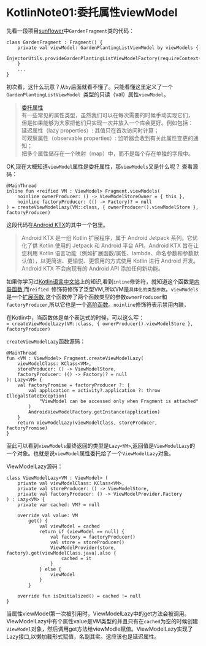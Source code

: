 # KotlinNote01:委托属性viewModel

先看一段项目[sunflower](https://github.com/android/sunflower)中`GardenFragment`类的代码：
```
class GardenFragment : Fragment() {
    private val viewModel: GardenPlantingListViewModel by viewModels {
        InjectorUtils.provideGardenPlantingListViewModelFactory(requireContext())
    }
    ...
}
```
初次看，这什么玩意？从`by`后面就看不懂了。只能看懂这里定义了一个`GardenPlantingListViewModel `类型的只读（val）属性`viewModel`。

> [委托属性](https://www.kotlincn.net/docs/reference/delegated-properties.html)     
有一些常见的属性类型，虽然我们可以在每次需要的时候手动实现它们， 但是如果能够为大家把他们只实现一次并放入一个库会更好。例如包括：  
延迟属性（lazy properties）: 其值只在首次访问时计算；  
可观察属性（observable properties）: 监听器会收到有关此属性变更的通知；  
把多个属性储存在一个映射（map）中，而不是每个存在单独的字段中。

OK,现在大概知道`viewModel`属性是委托属性，那`viewModels`又是什么呢？
查看源码：
```
@MainThread
inline fun <reified VM : ViewModel> Fragment.viewModels(
    noinline ownerProducer: () -> ViewModelStoreOwner = { this },
    noinline factoryProducer: (() -> Factory)? = null
) = createViewModelLazy(VM::class, { ownerProducer().viewModelStore }, factoryProducer)
```
这段代码在[Android KTX](https://developer.android.google.cn/kotlin/ktx.html)的其中一个包里。
>Android KTX 是一组 Kotlin 扩展程序，属于 Android Jetpack 系列。它优化了供 Kotlin 使用的 Jetpack 和 Android 平台 API。Android KTX 旨在让您利用 Kotlin 语言功能（例如扩展函数/属性、lambda、命名参数和参数默认值），以更简洁、更愉悦、更惯用的方式使用 Kotlin 进行 Android 开发。Android KTX 不会向现有的 Android API 添加任何新功能。

如果你学习过[Kotlin语言中文站](https://www.kotlincn.net/docs/reference/)上的知识,看到`inline`修饰符，就知道这个函数是[内联函数](https://www.kotlincn.net/docs/reference/inline-functions.html),而`reified `修饰符修饰了泛型VM,所以VM是`具体化的类型参数`。`viewModels`是一个[扩展函数](https://www.kotlincn.net/docs/reference/extensions.html),这个函数传了两个函数类型的参数`ownerProducer`和`factoryProducer`,所以它也是一个[高阶函数](https://www.kotlincn.net/docs/reference/lambdas.html)。`noinline`修饰符表示禁用内联，

在Kotlin中，当函数体是单个表达式的时候，可以这么写：  
`= createViewModelLazy(VM::class, { ownerProducer().viewModelStore }, factoryProducer)`

`createViewModelLazy`函数源码：
```
@MainThread
fun <VM : ViewModel> Fragment.createViewModelLazy(
    viewModelClass: KClass<VM>,
    storeProducer: () -> ViewModelStore,
    factoryProducer: (() -> Factory)? = null
): Lazy<VM> {
    val factoryPromise = factoryProducer ?: {
        val application = activity?.application ?: throw IllegalStateException(
            "ViewModel can be accessed only when Fragment is attached"
        )
        AndroidViewModelFactory.getInstance(application)
    }
    return ViewModelLazy(viewModelClass, storeProducer, factoryPromise)
}
```
至此可以看到`viewModels`最终返回的类型是`Lazy<VM>`,返回值是`ViewModelLazy`的一个对象。也就是说`viewModel`属性委托给了一个`ViewModelLazy`对象。

ViewModelLazy源码：
```
class ViewModelLazy<VM : ViewModel> (
    private val viewModelClass: KClass<VM>,
    private val storeProducer: () -> ViewModelStore,
    private val factoryProducer: () -> ViewModelProvider.Factory
) : Lazy<VM> {
    private var cached: VM? = null

    override val value: VM
        get() {
            val viewModel = cached
            return if (viewModel == null) {
                val factory = factoryProducer()
                val store = storeProducer()
                ViewModelProvider(store, factory).get(viewModelClass.java).also {
                    cached = it
                }
            } else {
                viewModel
            }
        }

    override fun isInitialized() = cached != null
}
```
当属性viewModel第一次被引用时，ViewModelLazy中的get方法会被调用。
ViewModelLazy中有个属性value是VM类型的并且只有在`cached`为空的时候创建`ViewModel`对象，然后调用get方法给viewModle赋值。ViewModelLazy实现了Lazy接口,以懒加载形式赋值，名副其实。这应该也是延迟属性。
